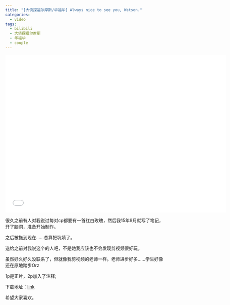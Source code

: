 ```yaml
---
title: "[大侦探福尔摩斯/华福华] Always nice to see you, Watson."
categories:
  - video
tags:
  - bilibili
  - 大侦探福尔摩斯
  - 华福华
  - couple
---
```


<iframe width="700" height="500" src="//player.bilibili.com/player.html?aid=10279283&cid=16983793&page=1" scrolling="no" border="0" frameborder="no" framespacing="0" allowfullscreen="true"> </iframe>


很久之前有人对我说过每对cp都要有一首红白玫瑰，然后我15年9月就写了笔记，开了脑洞，准备开始制作。

之后被拖到现在……总算把坑填了。

送给之前对我说这个的人吧，不是她我应该也不会发现剪视频很好玩。

虽然好久好久没联系了，但就像我剪视频的老师一样。老师进步好多……学生好像还在原地踏步Orz


1p是正片，2p加入了注释;

下载地址：[link](http://pan.baidu.com/s/1jI3d1ie "pan.baidu")

希望大家喜欢。